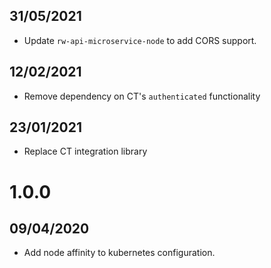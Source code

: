 ## 31/05/2021

- Update `rw-api-microservice-node` to add CORS support.

## 12/02/2021

- Remove dependency on CT's `authenticated` functionality

## 23/01/2021

- Replace CT integration library

# 1.0.0

## 09/04/2020

- Add node affinity to kubernetes configuration.
